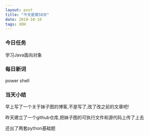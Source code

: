 ```yaml
---  
layout: post  
title: "今天是第58天"  
date: 2019-10-10  
tags: XDH    
---  
```


### 今日任务
学习Java面向对象
### 每日新词
power shell
### 当天小结
早上写了一个关于妹子图的博客,不是写了,改了改之前的文章吧!

昨天建立了一个github仓库,把妹子图的可执行文件和源代码上传了上去

还出了两套python基础题


